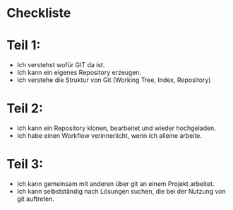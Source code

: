 # Checkliste

# Teil 1:
- Ich verstehst wofür GIT da ist.
- Ich kann  ein eigenes Repository erzeugen.
- Ich verstehe die Struktur von Git (Working Tree, Index, Repository)

# Teil 2:
- Ich kann ein Repository klonen, bearbeitet und wieder hochgeladen.
- Ich habe einen  Workflow verinnerlicht, wenn ich alleine arbeite.

# Teil 3:
- Ich kann gemeinsam mit anderen über git an einem Projekt arbeitet.
- Ich kann selbstständig nach Lösungen suchen, die bei der Nutzung von git auftreten.
